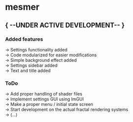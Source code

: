# mesmer

## { --UNDER ACTIVE DEVELOPMENT-- }

### Added features
-> Settings functionality added <br>
-> Code modularized for easier modifications <br>
-> Simple background effect added <br>
-> Settings sidebar added <br>
-> Text and title added <br>

### ToDo
-> Add proper handling of shader files <br>
-> Implement settings GUI using ImGUI <br>
-> Make a proper menu / initial state screen <br>
-> Start development on the actual fractal rendering systems <br>
-> (...)

